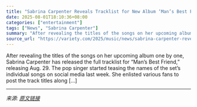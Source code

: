 ```yaml
---
title: "Sabrina Carpenter Reveals Tracklist for New Album ‘Man’s Best Friend’"
date: 2025-08-01T18:10:36+08:00
categories: ["entertainment"]
tags: ["News", "Sabrina Carpenter"]
summary: "After revealing the titles of the songs on her upcoming album one by one, Sabrina Carpenter has released the full tracklist for &#8220;Man&#8217;s Best Friend,&#8221; releasing Aug. 29. The pop singer"
source_url: "https://variety.com/2025/music/news/sabrina-carpenter-reveals-mans-best-friend-tracklist-1236476901/"
---
```


After revealing the titles of the songs on her upcoming album one by one, Sabrina Carpenter has released the full tracklist for &#8220;Man&#8217;s Best Friend,&#8221; releasing Aug. 29. The pop singer started teasing the names of the set&#8217;s individual songs on social media last week. She enlisted various fans to post the track titles along [&#8230;]

---

*来源: [原文链接](https://variety.com/2025/music/news/sabrina-carpenter-reveals-mans-best-friend-tracklist-1236476901/)*
